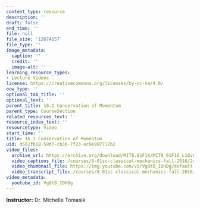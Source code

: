 ```yaml
---
content_type: resource
description: ''
draft: false
end_time: ''
file: null
file_size: '12674157'
file_type: ''
image_metadata:
  caption: ''
  credit: ''
  image-alt: ''
learning_resource_types:
- Lecture Videos
license: https://creativecommons.org/licenses/by-nc-sa/4.0/
ocw_type: ''
optional_tab_title: ''
optional_text: ''
parent_title: 16.1 Conservation of Momentum
parent_type: CourseSection
related_resources_text: ''
resource_index_text: ''
resourcetype: Video
start_time: ''
title: 16.1 Conservation of Momentum
uid: d561fb18-59d7-cb36-7f23-ec9e997717b2
video_files:
  archive_url: https://archive.org/download/MIT8.01F16/MIT8_01F16_L16v01_360p.mp4
  video_captions_file: /courses/8-01sc-classical-mechanics-fall-2016/2c02c263b7c35fb59a43f4fd1efda924_Vg8t8_IOHDg.vtt
  video_thumbnail_file: https://img.youtube.com/vi/Vg8t8_IOHDg/default.jpg
  video_transcript_file: /courses/8-01sc-classical-mechanics-fall-2016/c7462af7761b1bf1ea6441fc151da0cc_Vg8t8_IOHDg.pdf
video_metadata:
  youtube_id: Vg8t8_IOHDg
---
```

**Instructor:** Dr. Michelle Tomasik